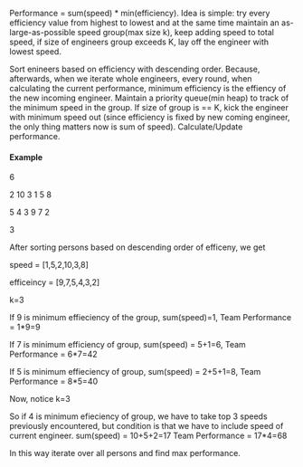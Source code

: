 Performance = sum(speed) * min(efficiency). Idea is simple: try every efficiency value from highest to lowest and at the same time maintain an as-large-as-possible speed group(max size k), keep adding speed to total speed, if size of engineers group exceeds K, lay off the engineer with lowest speed.

Sort enineers based on efficiency with descending order. Because, afterwards, when we iterate whole engineers, every round, when calculating the current performance, minimum efficiency is the effiency of the new incoming engineer.
Maintain a priority queue(min heap) to track of the minimum speed in the group. If size of group is == K, kick the engineer with minimum speed out (since efficiency is fixed by new coming engineer, the only thing matters now is sum of speed).
Calculate/Update performance.
    
#### Example
6

2 10 3 1 5 8

5 4 3 9 7 2

3

After sorting persons based on descending order of efficeny, we get

speed =      [1,5,2,10,3,8]

efficeincy = [9,7,5,4,3,2]

k=3

If 9 is minimum effieciency of the group,
sum(speed)=1,
Team Performance = 1*9=9

If 7 is minimum efficiency of group,
sum(speed) = 5+1=6,
Team Performance = 6*7=42

If 5 is minimum effieciency of group,
sum(speed) = 2+5+1=8,
Team Performance = 8*5=40

Now, notice k=3

So if 4 is minimum efieciency of group, we have to take top 3 speeds previously encountered, but condition is that we have to include speed of current engineer.
sum(speed) = 10+5+2=17
Team Performance = 17*4=68

In this way iterate over all persons and find max performance.

